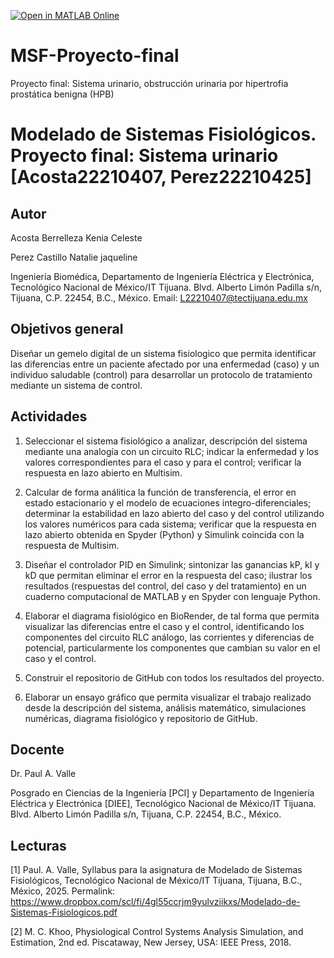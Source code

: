 [![Open in MATLAB Online](https://www.mathworks.com/images/responsive/global/open-in-matlab-online.svg)](https://matlab.mathworks.com/open/github/v1?repo=KeniaAcosta/MSF-Proyecto-final)
# MSF-Proyecto-final
Proyecto final: Sistema urinario, obstrucción urinaria por hipertrofia prostática benigna (HPB)
# Modelado de Sistemas Fisiológicos. Proyecto final: Sistema urinario [Acosta22210407, Perez22210425]

## Autor
Acosta Berrelleza Kenia Celeste

Perez Castillo Natalie jaqueline

Ingeniería Biomédica, Departamento de Ingeniería Eléctrica y Electrónica, Tecnológico Nacional de México/IT Tijuana. Blvd. Alberto Limón Padilla s/n, Tijuana, C.P. 22454, B.C., México. Email: L22210407@tectijuana.edu.mx

## Objetivos general
Diseñar un gemelo digital de un sistema fisiologico que permita identificar las diferencias entre
un paciente afectado por una enfermedad (caso) y un individuo saludable (control) para desarrollar un
protocolo de tratamiento mediante un sistema de control.
## Actividades

1. Seleccionar el sistema fisiológico a analizar, descripción del sistema mediante una analogía con un circuito RLC; indicar la enfermedad y los valores correspondientes para el caso y para el control; verificar la respuesta en lazo abierto en Multisim.

2. Calcular de forma análitica la función de transferencia, el error en estado estacionario y el modelo de ecuaciones integro-diferenciales; determinar la estabilidad en lazo abierto del caso y del control utilizando los valores numéricos para cada sistema; verificar que la respuesta en lazo abierto obtenida en Spyder (Python) y Simulink coincida con la respuesta de Multisim.

3. Diseñar el controlador PID en Simulink; sintonizar las ganancias kP, kI y kD que permitan eliminar el error en la respuesta del caso; ilustrar los resultados (respuestas del control, del caso y del tratamiento) en un cuaderno computacional de MATLAB y en Spyder con lenguaje Python.

4. Elaborar el diagrama fisiológico en BioRender, de tal forma que permita visualizar las diferencias entre el caso y el control, identificando los componentes del circuito RLC análogo, las corrientes y diferencias de potencial, particularmente los componentes que cambian su valor en el caso y el control.

5. Construir el repositorio de GitHub con todos los resultados del proyecto.
 
6. Elaborar un ensayo gráfico que permita visualizar el trabajo realizado desde la descripción del sistema, análisis matemático, simulaciones numéricas, diagrama fisiológico y repositorio de GitHub.
## Docente
Dr. Paul A. Valle

Posgrado en Ciencias de la Ingeniería [PCI] y Departamento de Ingeniería Eléctrica y Electrónica [DIEE], Tecnológico Nacional de México/IT Tijuana. Blvd. Alberto Limón Padilla s/n, Tijuana, C.P. 22454, B.C., México. 
## Lecturas
[1] Paul. A. Valle, Syllabus para la asignatura de Modelado de Sistemas Fisiológicos, Tecnológico Nacional de México/IT Tijuana, Tijuana, B.C., México, 2025. Permalink: https://www.dropbox.com/scl/fi/4gl55ccrjm9yulvziikxs/Modelado-de-Sistemas-Fisiologicos.pdf

[2] M. C. Khoo, Physiological Control Systems Analysis Simulation, and Estimation, 2nd ed. Piscataway, New Jersey, USA: IEEE Press, 2018.
